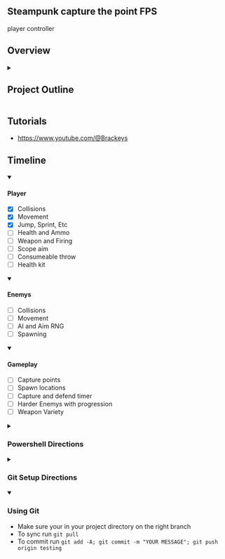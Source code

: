 ## Steampunk capture the point FPS
player controller



## Overview
<details close> 
  <summary><h2>Project Outline</h2></summary>
  
  <details open> 
    <summary><h4>Gameplay</h4></summary>
    
  - The game consists of a linear map of checkpoints the player must capture to complete the level/game. During the game the player will have 5 minutes to capture the nearest point
  - Timer - (5 minute length placeholder) - If the 5 minutes run out before the player captures the point, the enemies will have 5 minutes to take the players point (enemies will advance towards the players point)
  - Points - captured by being the only team at the point location for 10 seconds
  - Enemies - As the player captures more points, harder enemies will appear
  - If the player is pushed back, the harder enemies will not stop spawning

  </details>

  <details open> 
    <summary><h4>GUI</h4></summary>
    
  - Health, Ammo, Inv - left side health bar, ammo count under health, right side quick inventory (medkit, etc)
  - Marker - checkpoint direction
  - Checkpoint Bar - (colored checkpoints = captured, greyscale = to be captured)
  - Timer - shows time left and current goal (ie: attack/defend)
  </details>

  <details open> 
    <summary><h4>Sound/Effects</h4></summary>
    
  - Movement - Running, jumping, firing, knockout, low health, oneshot - will have sound effects
  - Markers - Hit markers and knockout - effects
  </details>

  <details open> 
    <summary><h4>Backlog</h4></summary>
    
  - Artillery - (pulls up a map that lets you click a location to send a large amount of damage to after delay)
  - Advanced enemy AI - (Enemies basic implementation is just stand around predetermined points, and run towards capture points. New Ai would cause some to shoot from afar, stay together in “squads”, and flank)
  </details>
</details>



## Tutorials
- https://www.youtube.com/@Brackeys

## Timeline
<details open> 
  <summary><h4>Player</h4></summary>
  
  - [X] Collisions
  - [X] Movement
  - [X] Jump, Sprint, Etc
  - [ ] Health and Ammo
  - [ ] Weapon and Firing
  - [ ] Scope aim
  - [ ] Consumeable throw
  - [ ] Health kit
</details>

<details open> 
  <summary><h4>Enemys</h4></summary>
  
  - [ ] Collisions
  - [ ] Movement
  - [ ] AI and Aim RNG
  - [ ] Spawning
</details>

<details open> 
  <summary><h4>Gameplay</h4></summary>
  
  - [ ] Capture points
  - [ ] Spawn locations
  - [ ] Capture and defend timer
  - [ ] Harder Enemys with progression
  - [ ] Weapon Variety
</details>

<details close> 
  <summary><h3>Powershell Directions</h3></summary>
  
  - Install Windows Terminal from microsoft store
  - Install a nerd font (https://www.nerdfonts.com/font-downloads)
  - Run ` winget install JanDeDobbeleer.OhMyPosh `
  - Run ` winget install --id Git.Git -e --source winget `
  - Restart terminal
  - Run ` PowerShellGet\Install-Module posh-git -Scope CurrentUser -Force `
  - Run ` New-Item -path $profile -type file -force `
  - Run ` New-Item -path C:/Code/powershell.json -type file -force `
  - Run ` notepad C:/Code/powershell.json `
  - Paste contents of powersell.json inside this file
  - Run ` notepad  $PROFILE `
  - Add "oh-my-posh --init --shell pwsh --config C:/Code/powershell.json | Invoke-Expression"
  - Run ` Import-Module posh-git ` and ` Add-PoshGitToProfile `
</details>

<details close> 
  <summary><h3>Git Setup Directions</h3></summary>
  
  - Setup your git run ` git config --global user.email "YOUR EMAIL" ` and ` git config --global user.name "YOUR NAME" `
  - Create a ` GitHub ` folder in Documents
  - Run ` cd ~/Documents/GitHub `
  - Run ` git clone https://github.com/googl267/GP2_fpsProject.git `
  - Run ` cd GP2_fpsProject.git `
  - Run ` git remote set-url origin https://github.com/googl267/GP2_fpsProject.git `
  - Run ` git checkout testing `
  - Run ` git pull `
</details>

<details open> 
  <summary><h3>Using Git</h3></summary>
  
  - Make sure your in your project directory on the right branch
  - To sync run ` git pull `
  - To commit run ` git add -A; git commit -m "YOUR MESSAGE"; git push origin testing `
</details>
